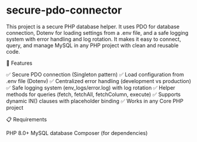 # secure-pdo-connector
This project is a secure PHP database helper. It uses PDO for database connection, Dotenv for loading settings from a .env file, and a safe logging system with error handling and log rotation. It makes it easy to connect, query, and manage MySQL in any PHP project with clean and reusable code.



🚀 Features

✅ Secure PDO connection (Singleton pattern)
✅ Load configuration from .env file (Dotenv)
✅ Centralized error handling (development vs production)
✅ Safe logging system (env_logs/error.log) with log rotation
✅ Helper methods for queries (fetch, fetchAll, fetchColumn, execute)
✅ Supports dynamic IN() clauses with placeholder binding
✅ Works in any Core PHP project


📋 Requirements

PHP 8.0+
MySQL database
Composer (for dependencies)
